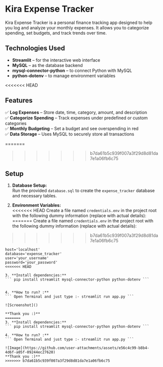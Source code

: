 # Kira Expense Tracker

Kira Expense Tracker is a personal finance tracking app designed to help you log and analyze your monthly expenses. It allows you to categorize spending, set budgets, and track trends over time.

## Technologies Used
- **Streamlit** – for the interactive web interface  
- **MySQL** – as the database backend  
- **mysql-connector-python** – to connect Python with MySQL  
- **python-dotenv** – to manage environment variables  

<<<<<<< HEAD
## Features
✅ **Log Expenses** – Store date, time, category, amount, and description  
✅ **Categorize Spending** – Track expenses under predefined or custom categories  
✅ **Monthly Budgeting** – Set a budget and see overspending in red  
✅ **Data Storage** – Uses MySQL to securely store all transactions  

=======
>>>>>>> b7da61b5c939f007a3f29d8d81da7e1a06fb6c75
## Setup

1. **Database Setup:**  
   Run the provided `database.sql` to create the `expense_tracker` database and necessary tables.

2. **Environment Variables:**  
<<<<<<< HEAD
   Create a file named `credentials.env` in the project root with the following dummy information (replace with actual details):
=======
   Create a file named `credentials.env` in the project root with the following dummy information (replace with actual details):  
>>>>>>> b7da61b5c939f007a3f29d8d81da7e1a06fb6c75
   ```env
   host='localhost'
   database='expense_tracker'
   user='your_username'
   password='your_password'
<<<<<<< HEAD

3. **Install dependencies:**
``` pip install streamlit mysql-connector-python python-dotenv ```


4. **How to run? :**
``` Open Terminal and just type :- streamlit run app.py ```

![Screenshot]()

**Thank you :)**
=======
3. **Install dependencies:**
``` pip install streamlit mysql-connector-python python-dotenv ```

4. **How to run? :**
``` Open Terminal and just type :- streamlit run app.py ```

![Image](https://github.com/user-attachments/assets/e56c4c99-b8b4-4d6f-a05f-09244ec27620)
**Thank you :)**
>>>>>>> b7da61b5c939f007a3f29d8d81da7e1a06fb6c75
